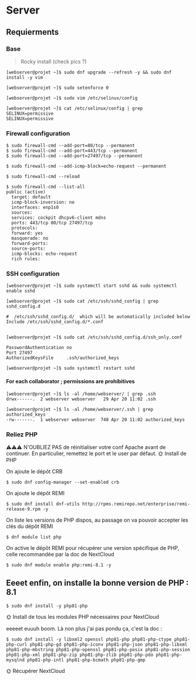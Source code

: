 # Server 

## Requierments

### Base

> Rocky install (check pics ?)

```
[webserver@projet ~]$ sudo dnf upgrade --refresh -y && sudo dnf install -y vim

[webserver@projet ~]$ sudo setenforce 0

[webserver@projet ~]$ sudo vim /etc/selinux/config

```

```
[webserver@projet ~]$ cat /etc/selinux/config | grep SELINUX=permissive
SELINUX=permissive

```

### Firewall configuration

```
$ sudo firewall-cmd --add-port=80/tcp --permanent
$ sudo firewall-cmd --add-port=443/tcp --permanent
$ sudo firewall-cmd --add-port=27497/tcp --permanent

$ sudo firewall-cmd --add-icmp-block=echo-request --permanent

$ sudo firewall-cmd --reload

```

```
$ sudo firewall-cmd --list-all
public (active)
  target: default
  icmp-block-inversion: no
  interfaces: enp1s0
  sources: 
  services: cockpit dhcpv6-client mdns
  ports: 443/tcp 80/tcp 27497/tcp
  protocols: 
  forward: yes
  masquerade: no
  forward-ports: 
  source-ports: 
  icmp-blocks: echo-request
  rich rules:

```

### SSH configuration

```
[webserver@projet ~]$ sudo systemctl start sshd && sudo systemctl enable sshd

[webserver@projet ~]$ sudo cat /etc/ssh/sshd_config | grep sshd_config.d

#  /etc/ssh/sshd_config.d/  which will be automatically included below
Include /etc/ssh/sshd_config.d/*.conf


[webserver@projet ~]$ sudo cat /etc/ssh/sshd_config.d/ssh_only.conf
 
PasswordAuthentication no
Port 27497
AuthorizedKeysFile     .ssh/authorized_keys

[webserver@projet ~]$ sudo systemctl restart sshd

```

#### For each collaborator ; permissions are prohibitives

```
[webserver@projet ~]$ ls -al /home/webserver/ | grep .ssh
drwx------.  2 webserver webserver   29 Apr 20 11:02 .ssh

[webserver@projet ~]$ ls -al /home/webserver/.ssh | grep authorized_keys
-rw-------.  1 webserver webserver  740 Apr 20 11:02 authorized_keys

```

### Reliez PHP

⚠️⚠️⚠️ N'OUBLIEZ PAS de réinitialiser votre conf Apache avant de continuer. En particulier, remettez le port et le user par défaut.
🌞 Install de PHP

On ajoute le dépôt CRB
```
$ sudo dnf config-manager --set-enabled crb
```
On ajoute le dépôt REMI
```
$ sudo dnf install dnf-utils http://rpms.remirepo.net/enterprise/remi-release-9.rpm -y
```

On liste les versions de PHP dispos, au passage on va pouvoir accepter les clés du dépôt REMI
```
$ dnf module list php
```

On active le dépôt REMI pour récupérer une version spécifique de PHP, celle recommandée par la doc de NextCloud
```
$ sudo dnf module enable php:remi-8.1 -y
```

## Eeeet enfin, on installe la bonne version de PHP : 8.1
```
$ sudo dnf install -y php81-php
```
🌞 Install de tous les modules PHP nécessaires pour NextCloud

eeeeet euuuh boom. Là non plus j'ai pas pondu ça, c'est la doc :
```
$ sudo dnf install -y libxml2 openssl php81-php php81-php-ctype php81-php-curl php81-php-gd php81-php-iconv php81-php-json php81-php-libxml php81-php-mbstring php81-php-openssl php81-php-posix php81-php-session php81-php-xml php81-php-zip php81-php-zlib php81-php-pdo php81-php-mysqlnd php81-php-intl php81-php-bcmath php81-php-gmp
```
🌞 Récupérer NextCloud
